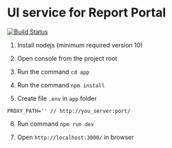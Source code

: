 # UI service for Report Portal 
[![Build Status](https://semaphoreci.com/api/v1/lexecon/rp_service-ui/branches/develop/badge.svg)](http://reportportal.io/service-ui/index.html)

1. Install nodejs (minimum required version 10)

2. Open console from the project root

3. Run the command `cd app`

4. Run the command `npm install`

5. Create file `.env` in `app` folder

```
PROXY_PATH='' // http://you_server:port/
```

6. Run command `npm run dev`

7. Open `http://localhost:3000/` in browser
